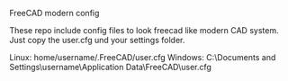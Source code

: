 FreeCAD modern config

These repo include config files to look freecad like modern CAD system.
Just copy the user.cfg und your settings folder.

Linux:
home/username/.FreeCAD/user.cfg 
Windows:
C:\Documents and Settings\username\Application Data\FreeCAD\user.cfg 
